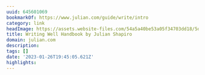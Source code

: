 ```yaml
---
uuid: 645601069
bookmarkOf: https://www.julian.com/guide/write/intro
category: link
headImage: https://assets.website-files.com/54a5a40be53a05f34703dd18/5d3612c1918b28e348b1b374_writing%20opengraph.jpg
title: Writing Well Handbook by Julian Shapiro
domain: julian.com
description:
tags: []
date: '2023-01-26T19:45:05.621Z'
highlights:
---
```




